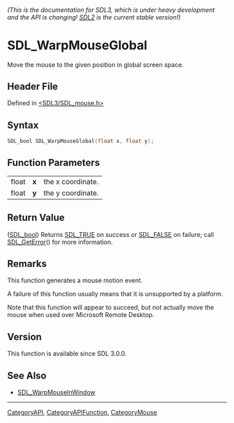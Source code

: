 ###### (This is the documentation for SDL3, which is under heavy development and the API is changing! [SDL2](https://wiki.libsdl.org/SDL2/) is the current stable version!)
# SDL_WarpMouseGlobal

Move the mouse to the given position in global screen space.

## Header File

Defined in [<SDL3/SDL_mouse.h>](https://github.com/libsdl-org/SDL/blob/main/include/SDL3/SDL_mouse.h)

## Syntax

```c
SDL_bool SDL_WarpMouseGlobal(float x, float y);
```

## Function Parameters

|       |       |                   |
| ----- | ----- | ----------------- |
| float | **x** | the x coordinate. |
| float | **y** | the y coordinate. |

## Return Value

([SDL_bool](SDL_bool)) Returns [SDL_TRUE](SDL_TRUE) on success or
[SDL_FALSE](SDL_FALSE) on failure; call [SDL_GetError](SDL_GetError)() for
more information.

## Remarks

This function generates a mouse motion event.

A failure of this function usually means that it is unsupported by a
platform.

Note that this function will appear to succeed, but not actually move the
mouse when used over Microsoft Remote Desktop.

## Version

This function is available since SDL 3.0.0.

## See Also

- [SDL_WarpMouseInWindow](SDL_WarpMouseInWindow)

----
[CategoryAPI](CategoryAPI), [CategoryAPIFunction](CategoryAPIFunction), [CategoryMouse](CategoryMouse)

